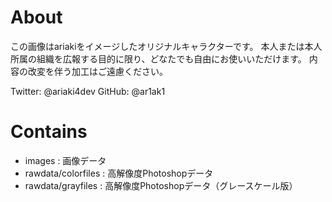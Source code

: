 # About

この画像はariakiをイメージしたオリジナルキャラクターです。
本人または本人所属の組織を広報する目的に限り、どなたでも自由にお使いいただけます。
内容の改変を伴う加工はご遠慮ください。

Twitter: @ariaki4dev
GitHub: @ar1ak1

# Contains

- images : 画像データ
- rawdata/colorfiles : 高解像度Photoshopデータ
- rawdata/grayfiles : 高解像度Photoshopデータ（グレースケール版）
